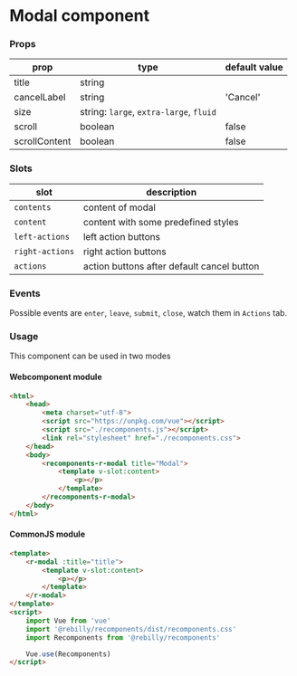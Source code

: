 # Modal component

### Props

| prop          | type                                    | default value |
|---------------|-----------------------------------------|---------------|
| title         | string                                  |               |
| cancelLabel   | string                                  | 'Cancel'      |
| size          | string: `large`, `extra-large`, `fluid` |               |
| scroll        | boolean                                 | false         |
| scrollContent | boolean                                 | false         |


### Slots
|       slot        |         description                          |
|------------------ | ---------------------------------------------|
| `contents`        | content of modal                             |
| `content`         | content with some predefined styles          |
| `left-actions`    | left action buttons                          |
| `right-actions`   | right action buttons                         |
| `actions`         | action buttons after default cancel button   |


### Events

Possible events are `enter`, `leave`, `submit`, `close`, watch them in `Actions` tab.  

### Usage

This component can be used in two modes

#### Webcomponent module

```html
<html>
    <head>
        <meta charset="utf-8">
        <script src="https://unpkg.com/vue"></script>
        <script src="./recomponents.js"></script>
        <link rel="stylesheet" href="./recomponents.css">
    </head>
    <body>
        <recomponents-r-modal title="Modal">
            <template v-slot:content>
                <p></p>
            </template>
        </recomponents-r-modal>            
    </body>
</html>

```
#### CommonJS module

```html
<template>
    <r-modal :title="title">
        <template v-slot:content>
            <p></p>
        </template>
    </r-modal>
</template>
<script>
    import Vue from 'vue'
    import '@rebilly/recomponents/dist/recomponents.css'
    import Recomponents from '@rebilly/recomponents'

    Vue.use(Recomponents)
</script>
```